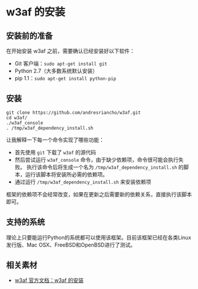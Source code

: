 # w3af 的安装

## 安装前的准备
在开始安装 w3af 之前，需要确认已经安装好以下软件：

- Git 客户端：```sudo apt-get install git```
- Python 2.7（大多数系统默认安装）
- pip 1.1：```sudo apt-get install python-pip```

## 安装
```
git clone https://github.com/andresriancho/w3af.git
cd w3af/
./w3af_console
. /tmp/w3af_dependency_install.sh
```
让我解释一下每一个命令实现了哪些功能：
- 首先使用 ```git``` 下载了 ```w3af``` 的源代码
- 然后尝试运行 ```w3af_console``` 命令，由于缺少依赖项，命令很可能会执行失败。 
执行该命令后将生成一个名为 ```/tmp/w3af_dependency_install.sh``` 的脚本，运行该脚本将安装所必需的依赖项。
- 通过运行 ```/tmp/w3af_dependency_install.sh``` 来安装依赖项

框架的依赖项不会经常改变，如果在更新之后需要新的依赖关系，直接执行该脚本即可。

## 支持的系统
理论上只要能运行Python的系统都可以使用该框架。目前该框架已经在各类Linux发行版、Mac OSX、FreeBSD和OpenBSD进行了测试。


## 相关素材
- [w3af 官方文档：w3af 的安装](http://docs.w3af.org/en/latest/install.html)


